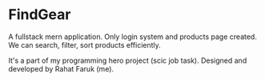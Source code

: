 # FindGear
A fullstack mern application. Only login system and products page created. We can search, filter, sort products efficiently.

It's a part of my programming hero project (scic job task). Designed and developed by Rahat Faruk (me).
